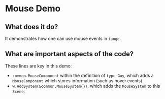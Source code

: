 # Mouse Demo

## What does it do?
It demonstrates how one can use mouse events in `tango`. 

## What are important aspects of the code?
These lines are key in this demo:

* `common.MouseComponent` within the definition of `type Guy`, which adds a `MouseComponent` which stores information (such as hover events). 
* `w.AddSystem(&common.MouseSystem{})`, which adds the `MouseSystem` to this `Scene`;

